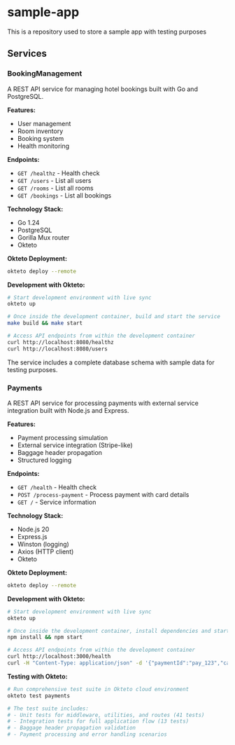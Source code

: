 # sample-app
This is a repository used to store a sample app with testing purposes

## Services

### BookingManagement

A REST API service for managing hotel bookings built with Go and PostgreSQL.

**Features:**
- User management
- Room inventory
- Booking system
- Health monitoring

**Endpoints:**
- `GET /healthz` - Health check
- `GET /users` - List all users
- `GET /rooms` - List all rooms
- `GET /bookings` - List all bookings

**Technology Stack:**
- Go 1.24
- PostgreSQL
- Gorilla Mux router
- Okteto

**Okteto Deployment:**
```bash
okteto deploy --remote
```

**Development with Okteto:**
```bash
# Start development environment with live sync
okteto up

# Once inside the development container, build and start the service
make build && make start

# Access API endpoints from within the development container
curl http://localhost:8080/healthz
curl http://localhost:8080/users
```

The service includes a complete database schema with sample data for testing purposes.

### Payments

A REST API service for processing payments with external service integration built with Node.js and Express.

**Features:**
- Payment processing simulation
- External service integration (Stripe-like)
- Baggage header propagation
- Structured logging

**Endpoints:**
- `GET /health` - Health check
- `POST /process-payment` - Process payment with card details
- `GET /` - Service information

**Technology Stack:**
- Node.js 20
- Express.js
- Winston (logging)
- Axios (HTTP client)
- Okteto

**Okteto Deployment:**
```bash
okteto deploy --remote
```

**Development with Okteto:**
```bash
# Start development environment with live sync
okteto up

# Once inside the development container, install dependencies and start
npm install && npm start

# Access API endpoints from within the development container
curl http://localhost:3000/health
curl -H "Content-Type: application/json" -d '{"paymentId":"pay_123","cardNumber":"4242424242424242"}' http://localhost:3000/process-payment
```

**Testing with Okteto:**
```bash
# Run comprehensive test suite in Okteto cloud environment
okteto test payments

# The test suite includes:
# - Unit tests for middleware, utilities, and routes (41 tests)
# - Integration tests for full application flow (13 tests)
# - Baggage header propagation validation
# - Payment processing and error handling scenarios
```
